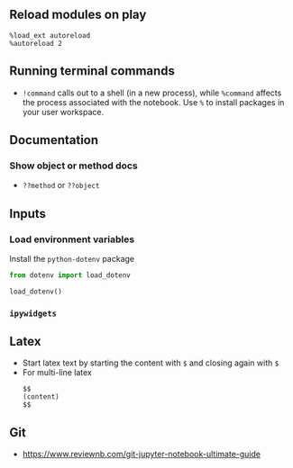 ## Reload modules on play

```
%load_ext autoreload
%autoreload 2
```

## Running terminal commands

- `!command` calls out to a shell (in a new process), while `%command` affects the process associated with the notebook. Use `%` to install packages in your user workspace.

## Documentation

### Show object or method docs

- `??method` or `??object`

## Inputs

### Load environment variables

Install the `python-dotenv` package

```python
from dotenv import load_dotenv

load_dotenv()
```

### `ipywidgets`

## Latex

- Start latex text by starting the content with `$` and closing again with `$`
- For multi-line latex
  ```
  $$
  (content)
  $$
  ```

## Git

- https://www.reviewnb.com/git-jupyter-notebook-ultimate-guide
